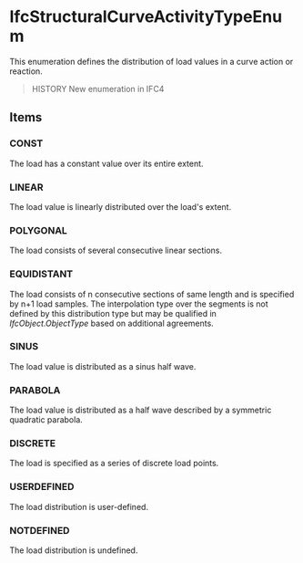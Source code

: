# IfcStructuralCurveActivityTypeEnum

This enumeration defines the distribution of load values in a curve action or reaction.
<!-- end of short definition -->


> HISTORY New enumeration in IFC4

## Items

### CONST
The load has a constant value over its entire extent.

### LINEAR
The load value is linearly distributed over the load's extent.

### POLYGONAL
The load consists of several consecutive linear sections.

### EQUIDISTANT
The load consists of n consecutive sections of same length and is specified by n+1 load samples. The interpolation type over the segments is not defined by this distribution type but may be qualified in _IfcObject.ObjectType_ based on additional agreements.

### SINUS
The load value is distributed as a sinus half wave.

### PARABOLA
The load value is distributed as a half wave described by a symmetric quadratic parabola.

### DISCRETE
The load is specified as a series of discrete load points.

### USERDEFINED
The load distribution is user-defined.

### NOTDEFINED
The load distribution is undefined.
